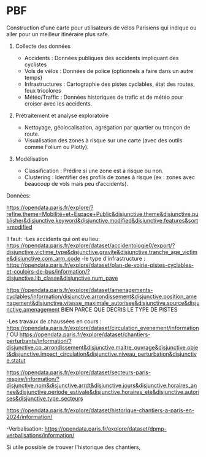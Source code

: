 # PBF
Construction d'une carte pour utilisateurs de vélos Parisiens qui indique ou aller pour un meilleur itinéraire plus safe.



1. Collecte des données
    * Accidents : Données publiques des accidents impliquant des cyclistes 
    * Vols de vélos : Données de police (optionnels a faire dans un autre temps) 
    * Infrastructures : Cartographie des pistes cyclables, état des routes, feux tricolores
    * Météo/Traffic : Données historiques de trafic et de météo pour croiser avec les accidents.
  
      
2. Prétraitement et analyse exploratoire
    * Nettoyage, géolocalisation, agrégation par quartier ou tronçon de route.
    * Visualisation des zones à risque sur une carte (avec des outils comme Folium ou Plotly).
  
3. Modélisation
    * Classification : Prédire si une zone est à risque ou non.
    * Clustering : Identifier des profils de zones à risque (ex : zones avec beaucoup de vols mais peu d’accidents).

Données: 

https://opendata.paris.fr/explore/?refine.theme=Mobilité+et+Espace+Public&disjunctive.theme&disjunctive.publisher&disjunctive.keyword&disjunctive.modified&disjunctive.features&sort=modified

Il faut: 
-Les accidents qui ont eu lieu: https://opendata.paris.fr/explore/dataset/accidentologie0/export/?disjunctive.victime_type&disjunctive.gravite&disjunctive.tranche_age_victime&disjunctive.com_arm_code
-le type d'infrastructure : https://opendata.paris.fr/explore/dataset/plan-de-voirie-pistes-cyclables-et-couloirs-de-bus/information/?disjunctive.lib_classe&disjunctive.num_pave

https://opendata.paris.fr/explore/dataset/amenagements-cyclables/information/disjunctive.arrondissement&disjunctive.position_amenagement&disjunctive.vitesse_maximale_autorisee&disjunctive.source&disjunctive.amenagement BIEN PARCE QUE DECRIS LE TYPE DE PISTES

-Les travaux de chaussées en cours : https://opendata.paris.fr/explore/dataset/circulation_evenement/information/  OU https://opendata.paris.fr/explore/dataset/chantiers-perturbants/information/?disjunctive.cp_arrondissement&disjunctive.maitre_ouvrage&disjunctive.objet&disjunctive.impact_circulation&disjunctive.niveau_perturbation&disjunctive.statut

https://opendata.paris.fr/explore/dataset/secteurs-paris-respire/information/?disjunctive.nom&disjunctive.arrdt&disjunctive.jours&disjunctive.horaires_annee&disjunctive.periode_estivale&disjunctive.horaires_ete&disjunctive.autorises&disjunctive.type_secteurs

https://opendata.paris.fr/explore/dataset/historique-chantiers-a-paris-en-2024/information/

-Verbalisation: 
https://opendata.paris.fr/explore/dataset/dpmp-verbalisations/information/


Si utile possible de trouver l'historique des chantiers,
